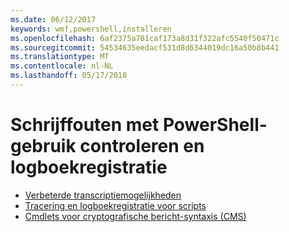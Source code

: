 ```yaml
---
ms.date: 06/12/2017
keywords: wmf,powershell,installeren
ms.openlocfilehash: 6af2375a701caf173a8d31f322afc5540f50471c
ms.sourcegitcommit: 54534635eedacf531d8d6344019dc16a50b8b441
ms.translationtype: MT
ms.contentlocale: nl-NL
ms.lasthandoff: 05/17/2018
---
```

# <a name="audit-powershell-usage-using-transcription-and-logging"></a>Schrijffouten met PowerShell-gebruik controleren en logboekregistratie

- [Verbeterde transcriptiemogelijkheden](audit_transcript.md)
- [Tracering en logboekregistratie voor scripts](audit_script.md)
- [Cmdlets voor cryptografische bericht-syntaxis (CMS)](audit_cms.md)
